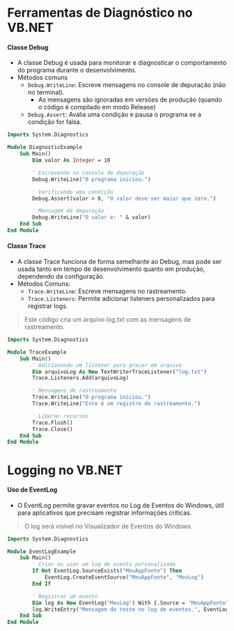 # Ferramentas de Diagnóstico no VB.NET

#### Classe Debug

- A classe Debug é usada para monitorar e diagnosticar o comportamento do programa durante o desenvolvimento.
- Métodos comuns
    - `Debug.WriteLine`: Escreve mensagens no console de depuração (não no terminal).
        - As mensagens são ignoradas em versões de produção (quando o código é compilado em modo Release)
    - `Debug.Assert`: Avalia uma condição e pausa o programa se a condição for falsa.

~~~vb
Imports System.Diagnostics

Module DiagnosticExample
    Sub Main()
        Dim valor As Integer = 10

        ' Escrevendo no console de depuração
        Debug.WriteLine("O programa iniciou.")

        ' Verificando uma condição
        Debug.Assert(valor > 0, "O valor deve ser maior que zero.")

        ' Mensagem de depuração
        Debug.WriteLine("O valor é: " & valor)
    End Sub
End Module
~~~

#### Classe Trace

- A classe Trace funciona de forma semelhante ao Debug, mas pode ser usada tanto em tempo de desenvolvimento quanto em produção, dependendo da configuração.
- Métodos Comuns:
    - `Trace.WriteLine`: Escreve mensagens no rastreamento.
    - `Trace.Listeners`: Permite adicionar listeners personalizados para registrar logs.

> Este código cria um arquivo log.txt com as mensagens de rastreamento.

~~~vb
Imports System.Diagnostics

Module TraceExample
    Sub Main()
        ' Adicionando um listener para gravar em arquivo
        Dim arquivoLog As New TextWriterTraceListener("log.txt")
        Trace.Listeners.Add(arquivoLog)

        ' Mensagens de rastreamento
        Trace.WriteLine("O programa iniciou.")
        Trace.WriteLine("Este é um registro de rastreamento.")

        ' Liberar recursos
        Trace.Flush()
        Trace.Close()
    End Sub
End Module
~~~

# Logging no VB.NET

#### Uso de EventLog

- O EventLog permite gravar eventos no Log de Eventos do Windows, útil para aplicativos que precisam registrar informações críticas.

> O log será visível no Visualizador de Eventos do Windows.

~~~vb
Imports System.Diagnostics

Module EventLogExample
    Sub Main()
        ' Criar ou usar um log de evento personalizado
        If Not EventLog.SourceExists("MeuAppFonte") Then
            EventLog.CreateEventSource("MeuAppFonte", "MeuLog")
        End If

        ' Registrar um evento
        Dim log As New EventLog("MeuLog") With {.Source = "MeuAppFonte"}
        log.WriteEntry("Mensagem de teste no log de eventos.", EventLogEntryType.Information)
    End Sub
End Module
~~~

~~~vb

~~~